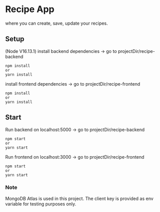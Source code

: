 # Recipe App

where you can create, save, update your recipes.

## Setup

(Node V16.13.1)
install backend dependencies -> go to projectDir/recipe-backend

```
npm install
or
yarn install
```

install frontend dependencies -> go to projectDir/recipe-frontend

```
npm install
or
yarn install
```

## Start

Run backend on localhost:5000 -> go to projectDir/recipe-backend

```
npm start
or
yarn start
```

Run frontend on localhost:3000 -> go to projectDir/recipe-frontend

```
npm start
or
yarn start
```

### Note

MongoDB Atlas is used in this project. The client key is provided as env variable for testing purposes only.
